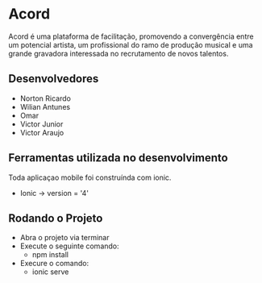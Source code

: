 # Acord

Acord é uma plataforma de facilitação, promovendo a convergência entre um potencial artista, um profissional do ramo de produção musical e uma grande gravadora interessada no recrutamento de novos talentos.

## Desenvolvedores

* Norton Ricardo
* Wilian Antunes
* Omar
* Victor Junior 
* Victor Araujo 

## Ferramentas utilizada no desenvolvimento

Toda aplicaçao mobile foi construínda com ionic.
* Ionic     -> version = '4'


## Rodando o Projeto
- Abra o projeto via terminar
- Execute o seguinte comando:   
  - npm install
- Execure o comando:
  - ionic serve

